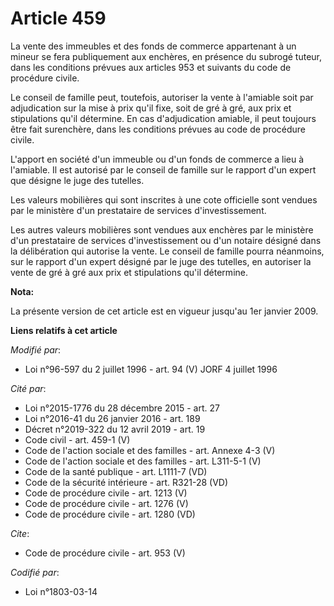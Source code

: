 # Article 459

La vente des immeubles et des fonds de commerce appartenant à un mineur se fera publiquement aux enchères, en présence du
subrogé tuteur, dans les conditions prévues aux articles 953 et suivants du code de procédure civile. 

Le conseil de famille peut, toutefois, autoriser la vente à l'amiable soit par adjudication sur la mise à prix qu'il fixe,
soit de gré à gré, aux prix et stipulations qu'il détermine. En cas d'adjudication amiable, il peut toujours être fait
surenchère, dans les conditions prévues au code de procédure civile.

L'apport en société d'un immeuble ou d'un fonds de commerce a lieu à l'amiable. Il est autorisé par le conseil de famille sur
le rapport d'un expert que désigne le juge des tutelles. 

Les valeurs mobilières qui sont inscrites à une cote officielle sont vendues par le ministère d'un prestataire de services
d'investissement. 

Les autres valeurs mobilières sont vendues aux enchères par le ministère d'un prestataire de services d'investissement ou
d'un notaire désigné dans la délibération qui autorise la vente. Le conseil de famille pourra néanmoins, sur le rapport d'un
expert désigné par le juge des tutelles, en autoriser la vente de gré à gré aux prix et stipulations qu'il détermine.

**Nota:**

La présente version de cet article est en vigueur jusqu'au 1er janvier 2009.

**Liens relatifs à cet article**

_Modifié par_:

  - Loi n°96-597 du 2 juillet 1996 - art. 94 (V) JORF 4 juillet 1996

_Cité par_:

  - Loi n°2015-1776 du 28 décembre 2015 - art. 27
  - Loi n°2016-41 du 26 janvier 2016 - art. 189
  - Décret n°2019-322 du 12 avril 2019 - art. 19
  - Code civil - art. 459-1 (V)
  - Code de l'action sociale et des familles - art. Annexe 4-3 (V)
  - Code de l'action sociale et des familles - art. L311-5-1 (V)
  - Code de la santé publique - art. L1111-7 (VD)
  - Code de la sécurité intérieure - art. R321-28 (VD)
  - Code de procédure civile - art. 1213 (V)
  - Code de procédure civile - art. 1276 (V)
  - Code de procédure civile - art. 1280 (VD)

_Cite_:

  - Code de procédure civile - art. 953 (V)

_Codifié par_:

  - Loi n°1803-03-14
